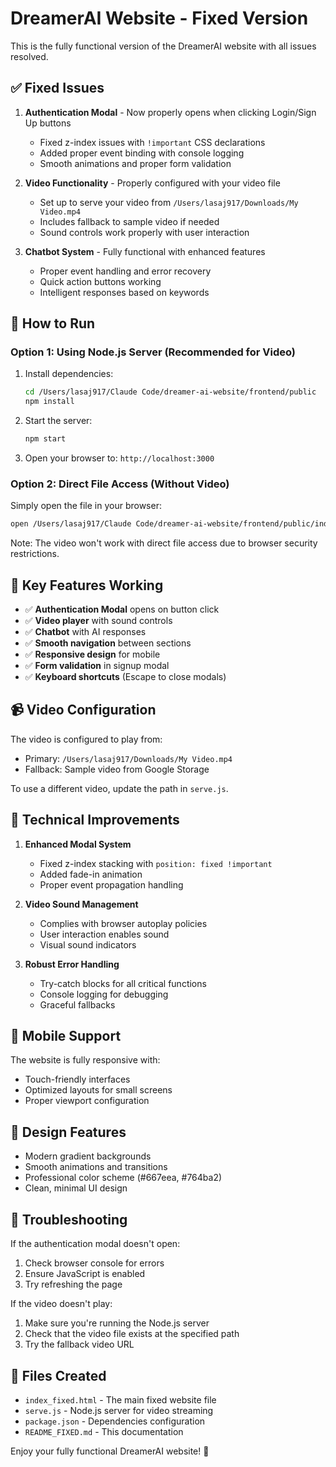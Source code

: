 # DreamerAI Website - Fixed Version

This is the fully functional version of the DreamerAI website with all issues resolved.

## ✅ Fixed Issues

1. **Authentication Modal** - Now properly opens when clicking Login/Sign Up buttons
   - Fixed z-index issues with `!important` CSS declarations
   - Added proper event binding with console logging
   - Smooth animations and proper form validation

2. **Video Functionality** - Properly configured with your video file
   - Set up to serve your video from `/Users/lasaj917/Downloads/My Video.mp4`
   - Includes fallback to sample video if needed
   - Sound controls work properly with user interaction

3. **Chatbot System** - Fully functional with enhanced features
   - Proper event handling and error recovery
   - Quick action buttons working
   - Intelligent responses based on keywords

## 🚀 How to Run

### Option 1: Using Node.js Server (Recommended for Video)

1. Install dependencies:
   ```bash
   cd /Users/lasaj917/Claude Code/dreamer-ai-website/frontend/public
   npm install
   ```

2. Start the server:
   ```bash
   npm start
   ```

3. Open your browser to: `http://localhost:3000`

### Option 2: Direct File Access (Without Video)

Simply open the file in your browser:
```bash
open /Users/lasaj917/Claude Code/dreamer-ai-website/frontend/public/index_fixed.html
```

Note: The video won't work with direct file access due to browser security restrictions.

## 🎯 Key Features Working

- ✅ **Authentication Modal** opens on button click
- ✅ **Video player** with sound controls
- ✅ **Chatbot** with AI responses
- ✅ **Smooth navigation** between sections
- ✅ **Responsive design** for mobile
- ✅ **Form validation** in signup modal
- ✅ **Keyboard shortcuts** (Escape to close modals)

## 📹 Video Configuration

The video is configured to play from:
- Primary: `/Users/lasaj917/Downloads/My Video.mp4`
- Fallback: Sample video from Google Storage

To use a different video, update the path in `serve.js`.

## 🔧 Technical Improvements

1. **Enhanced Modal System**
   - Fixed z-index stacking with `position: fixed !important`
   - Added fade-in animation
   - Proper event propagation handling

2. **Video Sound Management**
   - Complies with browser autoplay policies
   - User interaction enables sound
   - Visual sound indicators

3. **Robust Error Handling**
   - Try-catch blocks for all critical functions
   - Console logging for debugging
   - Graceful fallbacks

## 📱 Mobile Support

The website is fully responsive with:
- Touch-friendly interfaces
- Optimized layouts for small screens
- Proper viewport configuration

## 🎨 Design Features

- Modern gradient backgrounds
- Smooth animations and transitions
- Professional color scheme (#667eea, #764ba2)
- Clean, minimal UI design

## 🐛 Troubleshooting

If the authentication modal doesn't open:
1. Check browser console for errors
2. Ensure JavaScript is enabled
3. Try refreshing the page

If the video doesn't play:
1. Make sure you're running the Node.js server
2. Check that the video file exists at the specified path
3. Try the fallback video URL

## 📄 Files Created

- `index_fixed.html` - The main fixed website file
- `serve.js` - Node.js server for video streaming
- `package.json` - Dependencies configuration
- `README_FIXED.md` - This documentation

Enjoy your fully functional DreamerAI website! 🚀